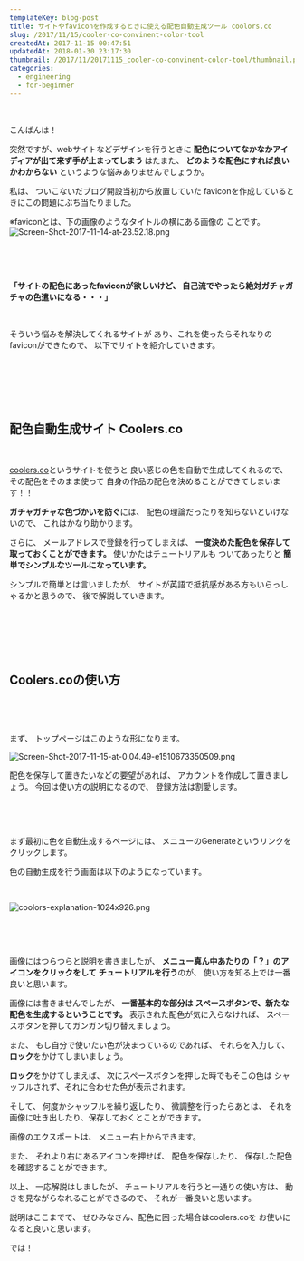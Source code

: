 ```yaml
---
templateKey: blog-post
title: サイトやfaviconを作成するときに使える配色自動生成ツール coolors.co
slug: /2017/11/15/cooler-co-convinent-color-tool
createdAt: 2017-11-15 00:47:51
updatedAt: 2018-01-30 23:17:30
thumbnail: /2017/11/20171115_cooler-co-convinent-color-tool/thumbnail.png
categories:
  - engineering
  - for-beginner
---
```


&nbsp;

こんばんは！

突然ですが、webサイトなどデザインを行うときに
<strong>配色についてなかなかアイディアが出て来ず手が止まってしまう
</strong>はたまた、
<strong>どのような配色にすれば良いかわからない</strong>
というような悩みありませんでしょうか。

私は、
ついこないだブログ開設当初から放置していた
faviconを作成しているときにこの問題にぶち当たりました。

※faviconとは、下の画像のようなタイトルの横にある画像の
ことです。
<img class="post-image" src="https://statics.ver-1-0.net/uploads/2017/11/20171115_cooler-co-convinent-color-tool/Screen-Shot-2017-11-14-at-23.52.18.png" alt="Screen-Shot-2017-11-14-at-23.52.18.png"/>

&nbsp;

&nbsp;

<strong>「サイトの配色にあったfaviconが欲しいけど、
自己流でやったら絶対ガチャガチャの色遣いになる・・・」</strong>

&nbsp;

そういう悩みを解決してくれるサイトが
あり、これを使ったらそれなりのfaviconができたので、
以下でサイトを紹介していきます。

&nbsp;

<div class="adsense"></div>

&nbsp;

&nbsp;
<h2 class="chapter">配色自動生成サイト Coolers.co</h2>
&nbsp;

<a href="https://coolors.co/">coolers.co</a>というサイトを使うと
良い感じの色を自動で生成してくれるので、
その配色をそのまま使って
自身の作品の配色を決めることができてしまいます！！

<strong>ガチャガチャな色づかいを防ぐ</strong>には、
配色の理論だったりを知らないといけないので、
これはかなり助かります。

さらに、
メールアドレスで登録を行ってしまえば、
<strong>一度決めた配色を保存して取っておくことができます。</strong>
使いかたはチュートリアルも
ついてあったりと
<strong>簡単でシンプルなツールになっています。</strong>

シンプルで簡単とは言いましたが、
サイトが英語で抵抗感がある方もいらっしゃるかと思うので、
後で解説していきます。

&nbsp;

&nbsp;

<div class="mid-article"></div>

&nbsp;
<h2 class="chapter">Coolers.coの使い方</h2>
&nbsp;

&nbsp;

まず、
トップページはこのような形になります。

<img class="post-image" src="https://statics.ver-1-0.net/uploads/2017/11/20171115_cooler-co-convinent-color-tool/Screen-Shot-2017-11-15-at-0.04.49-e1510673350509.png" alt="Screen-Shot-2017-11-15-at-0.04.49-e1510673350509.png"/>

配色を保存して置きたいなどの要望があれば、
アカウントを作成して置きましょう。
今回は使い方の説明になるので、
登録方法は割愛します。

&nbsp;

&nbsp;

まず最初に色を自動生成するページには、
メニューのGenerateというリンクをクリックします。

色の自動生成を行う画面は以下のようになっています。

&nbsp;

<img class="post-image" src="https://statics.ver-1-0.net/uploads/2017/11/20171115_cooler-co-convinent-color-tool/coolors-explanation-1024x926.png" alt="coolors-explanation-1024x926.png"/>

&nbsp;

&nbsp;

画像にはつらつらと説明を書きましたが、
<strong>メニュー真ん中あたりの「？」のアイコンをクリックをして</strong>
<strong> チュートリアルを行う</strong>のが、
使い方を知る上では一番良いと思います。

画像には書きませんでしたが、
<strong>一番基本的な部分は</strong>
<strong> スペースボタンで、新たな配色を生成するということです。</strong>
表示された配色が気に入らなければ、
スペースボタンを押してガンガン切り替えましょう。

また、
もし自分で使いたい色が決まっているのであれば、
それらを入力して、<strong>ロック</strong>をかけてしまいましょう。

<strong>ロック</strong>をかけてしまえば、
次にスペースボタンを押した時でもそこの色は
シャッフルされず、それに合わせた色が表示されます。

そして、
何度かシャッフルを繰り返したり、
微調整を行ったらあとは、
それを画像に吐き出したり、保存しておくとことができます。

画像のエクスポートは、
メニュー右上からできます。

また、
それより右にあるアイコンを押せば、
配色を保存したり、
保存した配色を確認することができます。

以上、
一応解説はしましたが、
チュートリアルを行うと一通りの使い方は、
動きを見ながらなれることができるので、
それが一番良いと思います。

説明はここまでで、
ぜひみなさん、配色に困った場合はcoolers.coを
お使いになると良いと思います。

では！

<div class="after-article"></div>
